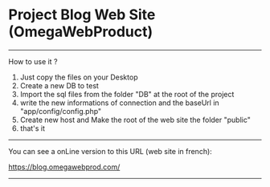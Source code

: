 # Project Blog Web Site (OmegaWebProduct)

**********************

How to use it ?

1) Just copy the files on your Desktop
2) Create a new DB to test
3) Import the sql files from the folder "DB" at the root of the project
4) write the new informations of connection and the baseUrl  in "app/config/config.php"
5) Create new host and Make the root of the web site the folder "public"
6) that's it

**********************

You can see a onLine version to this URL (web site in french):

https://blog.omegawebprod.com/

**********************
